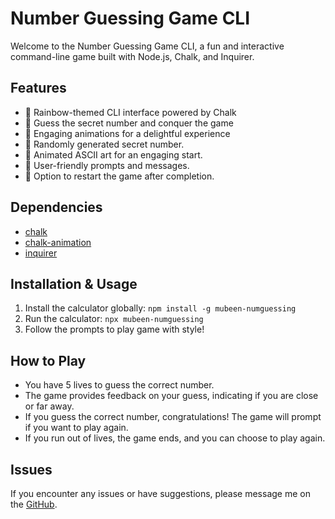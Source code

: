 # Number Guessing Game CLI

Welcome to the Number Guessing Game CLI, a fun and interactive command-line game built with Node.js, Chalk, and Inquirer.

## Features

- 🌈 Rainbow-themed CLI interface powered by Chalk
- 🔢 Guess the secret number and conquer the game
- 🚀 Engaging animations for a delightful experience
- 🎲 Randomly generated secret number.
- 🎨 Animated ASCII art for an engaging start.
- 💬 User-friendly prompts and messages.
- 🔁 Option to restart the game after completion.

## Dependencies

- [chalk](https://www.npmjs.com/package/chalk)
- [chalk-animation](https://www.npmjs.com/package/chalk-animation)
- [inquirer](https://www.npmjs.com/package/inquirer)

## Installation & Usage

1. Install the calculator globally: `npm install -g mubeen-numguessing`
2. Run the calculator: `npx mubeen-numguessing`
3. Follow the prompts to play game with style!

## How to Play

- You have 5 lives to guess the correct number.
- The game provides feedback on your guess, indicating if you are close or far away.
- If you guess the correct number, congratulations! The game will prompt if you want to play again.
- If you run out of lives, the game ends, and you can choose to play again.

## Issues

If you encounter any issues or have suggestions, please message me on the [GitHub](https://github.com/mubeendev3).
